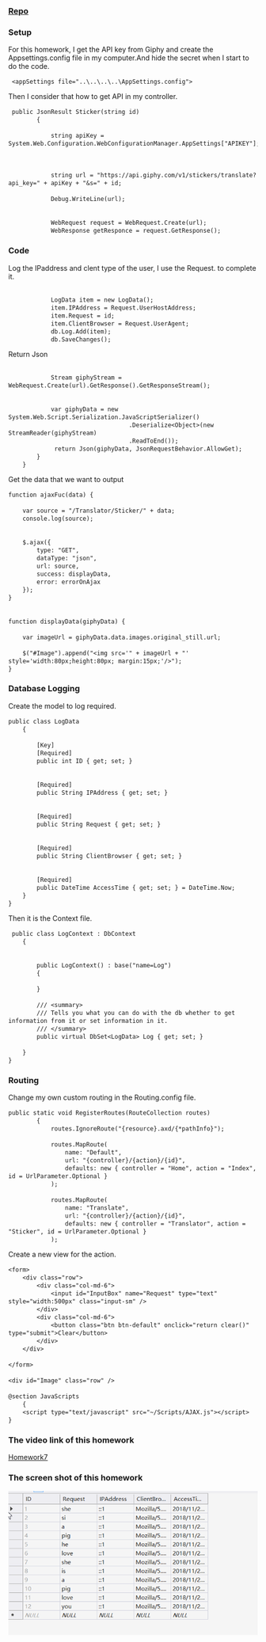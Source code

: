 ### [Repo](https://github.com/klyu521/klyu521.github.io)

### Setup
For this homework, I get the API key from Giphy and create the Appsettings.config file in my computer.And hide the secret when I start to do the code.

```
 <appSettings file="..\..\..\..\AppSettings.config">
```
Then I consider that how to get API in my controller.
```
 public JsonResult Sticker(string id)
        {
           
            string apiKey = System.Web.Configuration.WebConfigurationManager.AppSettings["APIKEY"];



            string url = "https://api.giphy.com/v1/stickers/translate?api_key=" + apiKey + "&s=" + id;

            Debug.WriteLine(url);


            WebRequest request = WebRequest.Create(url);
            WebResponse getResponce = request.GetResponse();
```
### Code
Log the IPaddress and clent type of the user, I use the Request. to complete it.
```

            LogData item = new LogData();
            item.IPAddress = Request.UserHostAddress;
            item.Request = id;
            item.ClientBrowser = Request.UserAgent;
            db.Log.Add(item);
            db.SaveChanges();
```
Return Json
```

            Stream giphyStream = WebRequest.Create(url).GetResponse().GetResponseStream();


            var giphyData = new System.Web.Script.Serialization.JavaScriptSerializer()
                                  .Deserialize<Object>(new StreamReader(giphyStream)
                                  .ReadToEnd());
             return Json(giphyData, JsonRequestBehavior.AllowGet);
        }
    }
```
Get the data that we want to output 
```
function ajaxFuc(data) {

    var source = "/Translator/Sticker/" + data;
    console.log(source);


    $.ajax({
        type: "GET",
        dataType: "json",
        url: source,
        success: displayData,
        error: errorOnAjax
    });
}


function displayData(giphyData) {

    var imageUrl = giphyData.data.images.original_still.url;

    $("#Image").append("<img src='" + imageUrl + "' style='width:80px;height:80px; margin:15px;'/>");
}
```

### Database Logging
Create the model to log required.
```
public class LogData
    {
       
        [Key]
        [Required]
        public int ID { get; set; }

   
        [Required]
        public String IPAddress { get; set; }

       
        [Required]
        public String Request { get; set; }

        
        [Required]
        public String ClientBrowser { get; set; }

        
        [Required]
        public DateTime AccessTime { get; set; } = DateTime.Now;
    }
}
```
Then it is the Context file.
```
 public class LogContext : DbContext
    {


        public LogContext() : base("name=Log")
        {

        }

        /// <summary>
        /// Tells you what you can do with the db whether to get information from it or set information in it. 
        /// </summary>
        public virtual DbSet<LogData> Log { get; set; }

    }
}
```
### Routing
Change my own custom routing in the Routing.config file.
```
public static void RegisterRoutes(RouteCollection routes)
        {
            routes.IgnoreRoute("{resource}.axd/{*pathInfo}");

            routes.MapRoute(
                name: "Default",
                url: "{controller}/{action}/{id}",
                defaults: new { controller = "Home", action = "Index", id = UrlParameter.Optional }
            );

            routes.MapRoute(
                name: "Translate",
                url: "{controller}/{action}/{id}",
                defaults: new { controller = "Translator", action = "Sticker", id = UrlParameter.Optional }
            );
```

Create a new view for the action.
```
<form>
    <div class="row">
        <div class="col-md-6">
            <input id="InputBox" name="Request" type="text" style="width:500px" class="input-sm" />
        </div>
        <div class="col-md-6">
            <button class="btn btn-default" onclick="return clear()" type="submit">Clear</button>
        </div>
    </div>

</form>

<div id="Image" class="row" />

@section JavaScripts
    {
    <script type="text/javascript" src="~/Scripts/AJAX.js"></script>
}
```
### The video link of this homework 
[Homework7](https://www.youtube.com/watch?v=oz9EtQOevcY&feature=youtu.be)

### The screen shot of this homework 

![Table](hw7.png)



